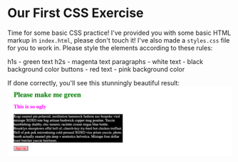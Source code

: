 # Our First CSS Exercise
Time for some basic CSS practice! I've provided you with some basic HTML markup in `index.html`, please don't touch it!  I've also made a `styles.css` file for you to work in.  Please style the elements according to these rules:

h1s
     - green text
h2s
     - magenta text
paragraphs
    - white text
    - black background color
buttons
    - red text
    - pink background color

If done correctly, you'll see this stunningly beautiful result:
![Solution Output](./image.png)